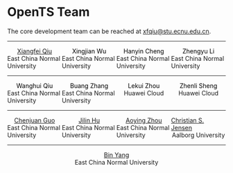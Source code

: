 # OpenTS Team

<!-- 1. [Overview](#Overview) -->

The core development team can be reached at  [xfqiu@stu.ecnu.edu.cn](mailto:xfqiu@stu.ecnu.edu.cn).

<style>
.container {
    display:flex;
    justify-content:space-between;
}
.column{
    display:flex;
    flex-direction:column;
    width:23%;
    border:1px;
}
.row{
    display:flex;
    justify-content:center;
    align-items:center;
}
</style>

------

<div class="container">
    <div class="column">
        <a href="https://qiu69.github.io/" class="row" >Xiangfei Qiu</a>
        <div class="row">East China Normal University </div>
    </div>
    <div class="column">
         <a  style="color: black;" class="row" >Xingjian Wu</a>
        <div class="row">East China Normal University </div>
    </div>
    <div class="column">
        <a  style="color: black;" class="row" >Hanyin Cheng</a>
        <div class="row">East China Normal University </div>
    </div>
    <div class="column">
        <a  style="color: black;" class="row" >Zhengyu Li</a>
        <div class="row">East China Normal University </div>
    </div>
</div>


------

<div class="container">
<div class="column">
        <a  style="color: black;" class="row" >Wanghui Qiu</a>
        <div class="row">East China Normal University </div>
    </div>
    <div class="column">
        <a  style="color: black;" class="row" >Buang Zhang</a>
        <div class="row">East China Normal University </div>
    </div>
    <div class="column">
        <a  style="color: black;" class="row" >Lekui Zhou</a>
        <div class="row">Huawei Cloud </div>
    </div>
    <div class="column">
        <a style="color: black;" class="row" >Zhenli Sheng</a>
        <div class="row">Huawei Cloud</div>
    </div>
</div>


------

<div class="container">
<div class="column">
        <a href="https://faculty.ecnu.edu.cn/_s37/gcj/main.psp" class="row" >Chenjuan Guo</a>
        <div class="row">East China Normal University</div>
    </div>
    <div class="column">
        <a href="https://faculty.ecnu.edu.cn/_s37/hjl2/main.psp" class="row" >Jilin Hu</a>
        <div class="row">East China Normal University</div>
    </div>
    <div class="column">
        <a href="https://dase.ecnu.edu.cn/37/5c/c41774a538460/page.htm" class="row" >Aoying Zhou</a>
        <div class="row">East China Normal University</div>
    </div>
    <div class="column">
        <a href="https://csj.cs.aau.dk/" class="row" >Christian S. Jensen</a>
        <div class="row">Aalborg University</div>
    </div>
</div>

------

<div class="container">
    <div class="column">
            <a href="https://faculty.ecnu.edu.cn/_s37/yb2/main.psp" class="row" >Bin Yang</a>
            <div class="row">East China Normal University</div>
    </div>
    <!-- <div class="column">
        <a href="https://faculty.ecnu.edu.cn/_s37/yb2/main.psp" class="row" >Bin Yang</a>
            <div class="row">East China Normal University</div>
    </div> -->
</div>

